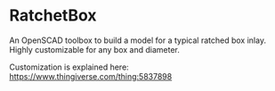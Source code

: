 # RatchetBox
 An OpenSCAD toolbox to build a model for a typical ratched box inlay. Highly customizable for any box and diameter.  

Customization is explained here: 
https://www.thingiverse.com/thing:5837898

